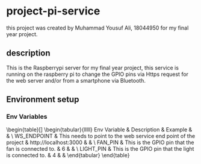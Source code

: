 # project-pi-service
this project was created by Muhammad Yousuf Ali, 18044950 for my final year project.
## description
This is the Raspberrypi server for my final year project, this service is running on the raspberry pi to change the GPIO pins via Https request for the web server and/or from a smartphone via Bluetooth.
## Environment setup
### Env Variables
\begin{table}[]
\begin{tabular}{lllll}
Env Variable & Description                                                     & Example               &  &  \\
WS\_ENDPOINT & This needs to point to the web service end point of the project & http://localhost:3000 &  &  \\
FAN\_PIN     & This is the GPIO pin that the fan is connected to.              & 6                     &  &  \\
LIGHT\_PIN   & This is the GPIO pin that the light is connected to.            & 4                     &  & 
\end{tabular}
\end{table}
